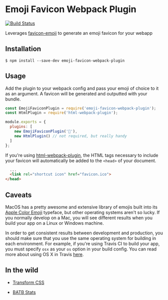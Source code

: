 # Emoji Favicon Webpack Plugin

[![Build Status](https://travis-ci.com/trevorblades/emoji-favicon-webpack-plugin.svg?branch=master)](https://travis-ci.com/trevorblades/emoji-favicon-webpack-plugin)

Leverages [favicon-emoji](https://github.com/albinekb/favicon-emoji) to generate an emoji favicon for your webapp

## Installation

```shell
$ npm install --save-dev emoji-favicon-webpack-plugin
```

## Usage

Add the plugin to your webpack config and pass your emoji of choice to it as an argument. A favicon will be generated and outputted with your bundle.

```js
const EmojiFaviconPlugin = require('emoji-favicon-webpack-plugin');
const HtmlPlugin = require('html-webpack-plugin');

module.exports = {
  plugins: [
    new EmojiFaviconPlugin('🦑'),
    new HtmlPlugin() // not required, but really handy
  ]
};
```

If you're using [html-webpack-plugin](https://github.com/jantimon/html-webpack-plugin), the HTML tags necessary to include your favicon will automatically be added to the `<head>` of your document.

```html
  ...
  <link rel="shortcut icon" href="favicon.ico">
</head>
```

## Caveats

MacOS has a pretty awesome and extensive library of emojis built into its [Apple Color Emoji](https://en.wikipedia.org/wiki/Apple_Color_Emoji) typeface, but other operating systems aren't so lucky. If you normally develop on a Mac, you will see different results when you build your app on a Linux or Windows machine.

In order to get consistent results between development and production, you should make sure that you use the same operating system for building in each environment. For example, if you're using Travis CI to build your app, you must specify `osx` as your `os` option in your build config. You can read more about using OS X in Travis [here](https://docs.travis-ci.com/user/reference/osx/).

## In the wild

- [Transform CSS](https://transform-css.trevorblades.com)

- [BATB Stats](https://batbstats.trevorblades.com)
